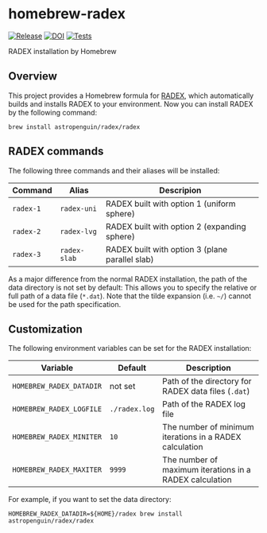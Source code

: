 # homebrew-radex

[![Release](https://img.shields.io/github/v/release/astropenguin/homebrew-radex?display_name=tag&label=Release&color=cornflowerblue&style=flat-square)](https://github.com/astropenguin/homebrew-radex/releases)
[![DOI](https://img.shields.io/badge/DOI-10.5281/zenodo.7086636-cornflowerblue?style=flat-square)](https://doi.org/10.5281/zenodo.7086636)
[![Tests](https://img.shields.io/github/actions/workflow/status/astropenguin/homebrew-radex/tests.yml?label=Tests&style=flat-square)](https://github.com/astropenguin/homebrew-radex/actions)

RADEX installation by Homebrew

## Overview

This project provides a Homebrew formula for [RADEX], which automatically builds and installs RADEX to your environment.
Now you can install RADEX by the following command:

```shell
brew install astropenguin/radex/radex
```

## RADEX commands

The following three commands and their aliases will be installed:

| Command | Alias | Descripion |
| --- | --- | --- |
| `radex-1` | `radex-uni` | RADEX built with option 1 (uniform sphere) |
| `radex-2` | `radex-lvg` | RADEX built with option 2 (expanding sphere) |
| `radex-3` | `radex-slab` | RADEX built with option 3 (plane parallel slab) |

As a major difference from the normal RADEX installation, the path of the data directory is not set by default:
This allows you to specify the relative or full path of a data file (`*.dat`).
Note that the tilde expansion (i.e. `~/`) cannot be used for the path specification.

## Customization

The following environment variables can be set for the RADEX installation:

| Variable | Default | Description |
| --- | --- | --- |
| `HOMEBREW_RADEX_DATADIR` | not set | Path of the directory for RADEX data files (`.dat`) |
| `HOMEBREW_RADEX_LOGFILE` | `./radex.log` | Path of the RADEX log file |
| `HOMEBREW_RADEX_MINITER` | `10` | The number of minimum iterations in a RADEX calculation |
| `HOMEBREW_RADEX_MAXITER` | `9999` | The number of maximum iterations in a RADEX calculation |

For example, if you want to set the data directory:

```shell
HOMEBREW_RADEX_DATADIR=${HOME}/radex brew install astropenguin/radex/radex
```

<!-- References -->
[RADEX]: https://personal.sron.nl/~vdtak/radex/index.shtml
